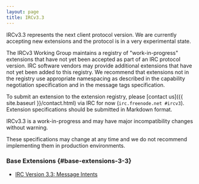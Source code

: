 ```yaml
---
layout: page
title: IRCv3.3
---
```


IRCv3.3 represents the next client protocol version.  We are currently accepting new extensions and the protocol is in a very experimental state.

The IRCv3 Working Group maintains a registry of "work-in-progress" extensions that have not yet been accepted as part of an IRC protocol version. IRC software vendors may provide additional extensions that have not yet been added to this registry. We recommend that extensions not in the registry use appropriate namespacing as described in the capability negotiation specification and in the message tags specification.

To submit an extension to the extension registry, please [contact us]({{ site.baseurl }}/contact.html) via IRC for now (`irc.freenode.net #ircv3`). Extension specifications should be submitted in Markdown format.

<div class="alert alert-warning">
    <p>IRCv3.3 is a work-in-progress and may have major incompatibility changes without warning.</p>
    <p>These specifications may change at any time and we do not recommend implementing them in production environments.</p>
</div>

### Base Extensions {#base-extensions-3-3}

* [IRC Version 3.3: Message Intents]({{site.baseurl}}/specs/core/message-intents-3.3.html)

<!--

### Optional Extensions {#optional-extensions-3-3}

[no extensions]

-->
